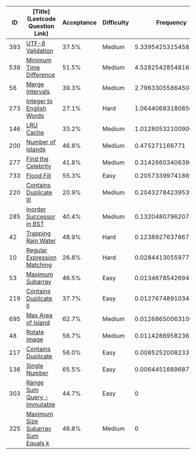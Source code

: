 |ID|[Title](Leetcode Question Link)|Acceptance|Difficulty|Frequency|
|----|-----|----|---|---|
|393|[UTF-8 Validation]( https://leetcode.com/problems/utf-8-validation)|37.5%|Medium|5.339542531545812|
|539|[Minimum Time Difference]( https://leetcode.com/problems/minimum-time-difference)|51.5%|Medium|4.5282542854816565|
|56|[Merge Intervals]( https://leetcode.com/problems/merge-intervals)|39.3%|Medium|2.7963305586450815|
|273|[Integer to English Words]( https://leetcode.com/problems/integer-to-english-words)|27.1%|Hard|1.064406831808506|
|146|[LRU Cache]( https://leetcode.com/problems/lru-cache)|33.2%|Medium|1.0128053210090022|
|200|[Number of Islands]( https://leetcode.com/problems/number-of-islands)|46.8%|Medium|0.475271166771|
|277|[Find the Celebrity]( https://leetcode.com/problems/find-the-celebrity)|41.8%|Medium|0.3142660340639637|
|733|[Flood Fill]( https://leetcode.com/problems/flood-fill)|55.3%|Easy|0.20573399741869788|
|220|[Contains Duplicate III]( https://leetcode.com/problems/contains-duplicate-iii)|20.9%|Medium|0.20432784239539936|
|285|[Inorder Successor in BST]( https://leetcode.com/problems/inorder-successor-in-bst)|40.4%|Medium|0.13204807962078746|
|42|[Trapping Rain Water]( https://leetcode.com/problems/trapping-rain-water)|48.9%|Hard|0.12389276378675394|
|10|[Regular Expression Matching]( https://leetcode.com/problems/regular-expression-matching)|26.8%|Hard|0.02844130559772196|
|53|[Maximum Subarray]( https://leetcode.com/problems/maximum-subarray)|46.5%|Easy|0.013467854269413949|
|219|[Contains Duplicate II]( https://leetcode.com/problems/contains-duplicate-ii)|37.7%|Easy|0.01276748910345265|
|695|[Max Area of Island]( https://leetcode.com/problems/max-area-of-island)|62.7%|Medium|0.012686500631003836|
|48|[Rotate Image]( https://leetcode.com/problems/rotate-image)|56.7%|Medium|0.011428695823622754|
|217|[Contains Duplicate]( https://leetcode.com/problems/contains-duplicate)|56.0%|Easy|0.008525200823359648|
|136|[Single Number]( https://leetcode.com/problems/single-number)|65.5%|Easy|0.006445166968713385|
|303|[Range Sum Query - Immutable]( https://leetcode.com/problems/range-sum-query-immutable)|44.7%|Easy|0|
|325|[Maximum Size Subarray Sum Equals k]( https://leetcode.com/problems/maximum-size-subarray-sum-equals-k)|46.8%|Medium|0|
